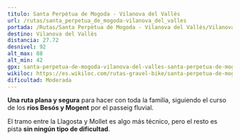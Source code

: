 ```yaml
---
titulo: Santa Perpètua de Mogoda - Vilanova del Vallès
url: /rutas/santa_perpetua_de_mogoda-vilanova_del_valles
portada: /Rutas/Santa Perpètua de Mogoda - Vilanova del Vallès/Vilanova_del_Valles_1.png
destino: Vilanova del Vallès
distancia: 27.72
desnivel: 92
alt_max: 88
alt_min: 42
gpx: santa-perpetua-de-mogoda-vilanova-del-valles-santa-perpetua-de-mogoda.gpx
wikiloc: https://es.wikiloc.com/rutas-gravel-bike/santa-perpetua-de-mogoda-vilanova-del-valles-santa-perpetua-de-mogoda-224079358
dificultad: Moderada
---
```


**Una ruta plana y segura** para hacer con toda la familia, siguiendo el curso de los **ríos Besós y Mogent** por el passeig fluvial.

El tramo entre la Llagosta y Mollet es algo más técnico, pero el resto es pista **sin ningún tipo de dificultad**.